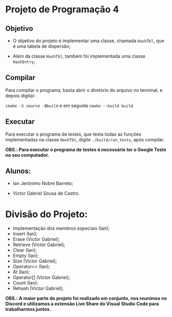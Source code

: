 # Projeto de Programação 4

## Objetivo

- O objetivo do projeto é implementar uma classe, chamada `HashTbl`, que é uma tabela de dispersão;

- Além da classe `HashTbl`, também foi implementada uma classe `HashEntry`;

## Compilar

Para compilar o programa, basta abrir o diretório do arquivo no terminal, e depois digitar:

`cmake -S source -Bbuild` e em seguida `cmake --build build`.

## Executar

Para executar o programa de testes, que testa todas as funções implementadas na classe `HashTbl`, digite `./build/run_tests`, após compilar.

**OBS.: Para executar o programa de testes é necessário ter o Google Tests no seu computador.**

## Alunos:

- Ian Jerônimo Nobre Barreto;

- Victor Gabriel Sousa de Castro.

# Divisão do Projeto:

- Implementação dos membros especiais (Ian);
- Insert (Ian);
- Erase (Victor Gabriel);
- Retrieve (Victor Gabriel);
- Clear (Ian);
- Empty (Ian);
- Size (Victor Gabriel);
- Operator<< (Ian);
- At (Ian);
- Operator[] (Victor Gabriel);
- Count (Ian);
- Rehash (Victor Gabriel);

**OBS.: A maior parte do projeto foi realizado em conjunto, nos reunimos no Discord e utilizamos a extensão Live Share do Visual Studio Code para trabalharmos juntos.**